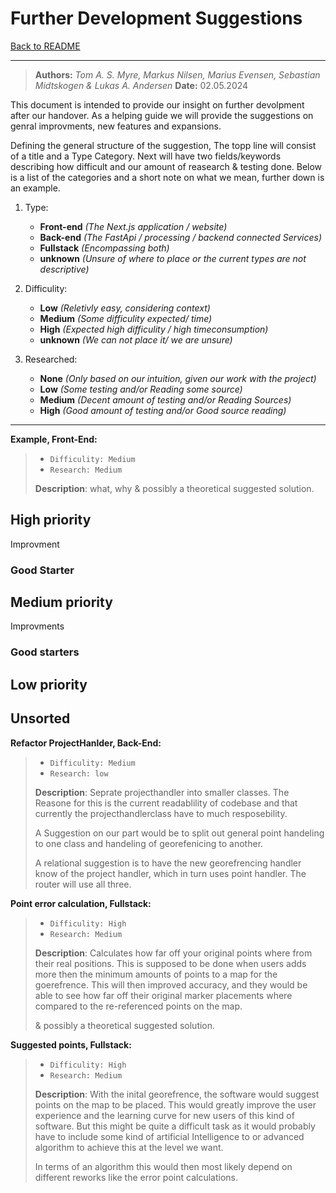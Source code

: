 # Further Development Suggestions

[Back to README](README.md)

---
> **Authors:** *Tom A. S. Myre, Markus Nilsen, Marius Evensen, Sebastian Midtskogen & Lukas A. Andersen*
> **Date:** 02.05.2024

This document is intended to provide our insight on further devolpment after our handover. As a helping guide we will provide the suggestions on genral improvments, new features and expansions.

Defining the general structure of the suggestion, The topp line will consist of a title and a Type Category. Next will have two fields/keywords describing how difficult and our amount of reasearch & testing done. Below is a list of the categories and a short note on what we mean, further down is an example.

1. Type:

    * **Front-end** *(The Next.js application / website)*
    * **Back-end** *(The FastApi / processing / backend connected Services)*
    * **Fullstack** *(Encompassing both)*
    * **unknown** *(Unsure of where to place or the current types are not descriptive)*

2. Difficulity:

    * **Low** *(Reletivly easy, considering context)*
    * **Medium** *(Some difficulity expected/ time)*
    * **High** *(Expected high difficulity / high timeconsumption)*
    * **unknown** *(We can not place it/ we are unsure)*

3. Researched:

    * **None** *(Only based on our intuition, given our work with the project)*
    * **Low** *(Some testing and/or Reading some source)*
    * **Medium** *(Decent amount of testing and/or Reading Sources)*
    * **High** *(Good amount of testing and/or Good source reading)*

---

 **Example, Front-End:**
>
> * `Difficulity: Medium`
> * `Research: Medium`
>
> **Description**: what, why & possibly a theoretical suggested solution.

## High priority

Improvment

### Good Starter

## Medium priority

Improvments

### Good starters

## Low priority

## Unsorted

**Refactor ProjectHanlder, Back-End:**

> * `Difficulity: Medium`
> * `Research: low`
>
> **Description**: Seprate projecthandler into smaller classes. The Reasone for this is the current readablility of codebase and that currently the projecthandlerclass have to much resposebility.
>
> A Suggestion on our part would be to split out general point handeling to one class and handeling of georefenicing to another.
>
> A relational suggestion is to have the new georefrencing handler know of the project handler, which in turn uses point handler. The router will use all three.

**Point error calculation, Fullstack:**

> * `Difficulity: High`
> * `Research: Medium`
>
> **Description**: Calculates how far off your original points where from their real positions. This is supposed to be done when users adds more then the minimum amounts of points to a map for the goerefrence. This will then improved accuracy, and they would be able to see how far off their original marker placements where compared to the re-referenced points on the map.
>
> & possibly a theoretical suggested solution.

 **Suggested points, Fullstack:**
>
> * `Difficulity: High`
> * `Research: Medium`
>
> **Description**: With the inital georefrence, the software would suggest points on the map to be placed. This would greatly improve the user experience and the learning curve for new users of this kind of software. But this might be quite a difficult task as it would probably have to include some kind of artificial Intelligence to or advanced algorithm to achieve this at the level we want.
>
> In terms of an algorithm this would then most likely depend on different reworks like the error point calculations.
